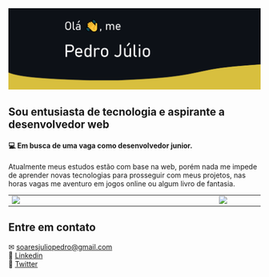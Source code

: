 <img src="https://github.com/pjulioss/pjulioss/blob/master/git.png">  

## Sou entusiasta de tecnologia e aspirante a desenvolvedor web
#### 💻 Em busca de uma vaga como desenvolvedor junior.  

Atualmente meus estudos estão com base na web, porém nada me impede de aprender novas tecnologias para prosseguir com meus projetos, nas horas vagas me aventuro em jogos online ou algum livro de fantasia.


<center>
<table>
    <tr>
        <td><img width="400px" align="left" src="https://github-readme-stats.vercel.app/api/top-langs/?username=pjulioss&hide=html&layout=compact" /></td>
        <td><img width="495px" align="left" src="https://github-readme-stats.vercel.app/api?username=pjulioss&show_icons=true"/></td>
    </tr>   
</table>
</center> 

## Entre em contato
✉ soaresjuliopedro@gmail.com  
👔 [Linkedin](https://www.linkedin.com/in/pjulioss/)  
🔹 [Twitter](https://www.twitter.com/pjulioss)

